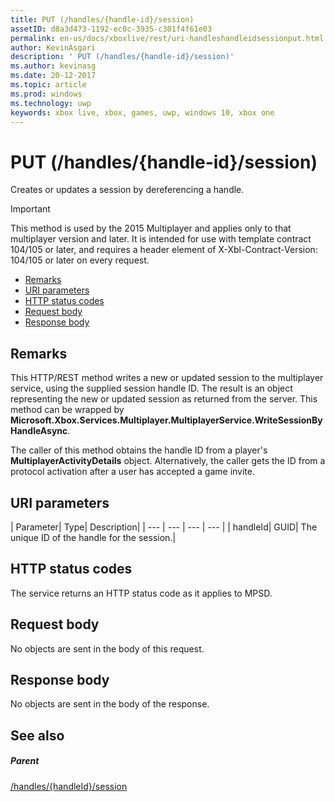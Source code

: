 ```yaml
---
title: PUT (/handles/{handle-id}/session)
assetID: d8a3d473-1192-ec0c-3935-c301f4f61e03
permalink: en-us/docs/xboxlive/rest/uri-handleshandleidsessionput.html
author: KevinAsgari
description: ' PUT (/handles/{handle-id}/session)'
ms.author: kevinasg
ms.date: 20-12-2017
ms.topic: article
ms.prod: windows
ms.technology: uwp
keywords: xbox live, xbox, games, uwp, windows 10, xbox one
---
```



# PUT (/handles/{handle-id}/session)
Creates or updates a session by dereferencing a handle.

> [!IMPORTANT]
> This method is used by the 2015 Multiplayer and applies only to that multiplayer version and later. It is intended for use with template contract 104/105 or later, and requires a header element of X-Xbl-Contract-Version: 104/105 or later on every request.

  * [Remarks](#ID4ET)
  * [URI parameters](#ID4ECB)
  * [HTTP status codes](#ID4ENB)
  * [Request body](#ID4EUB)
  * [Response body](#ID4E6B)

<a id="ID4ET"></a>


## Remarks

This HTTP/REST method writes a new or updated session to the multiplayer service, using the supplied session handle ID. The result is an object representing the new or updated session as returned from the server. This method can be wrapped by **Microsoft.Xbox.Services.Multiplayer.MultiplayerService.WriteSessionByHandleAsync**.

The caller of this method obtains the handle ID from a player's **MultiplayerActivityDetails** object. Alternatively, the caller gets the ID from a protocol activation after a user has accepted a game invite.

<a id="ID4ECB"></a>


## URI parameters

| Parameter| Type| Description|
| --- | --- | --- | --- |
| handleId| GUID| The unique ID of the handle for the session.|

<a id="ID4ENB"></a>


## HTTP status codes
The service returns an HTTP status code as it applies to MPSD.  
<a id="ID4EUB"></a>


## Request body

No objects are sent in the body of this request.

<a id="ID4E6B"></a>


## Response body

No objects are sent in the body of the response.

<a id="ID4EKC"></a>


## See also

<a id="ID4EMC"></a>


##### Parent

[/handles/{handleId}/session](uri-handleshandleidsession.md)
